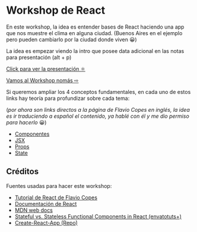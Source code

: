 # Workshop de React

En este workshop, la idea es entender bases de React haciendo una app que nos muestre el clima en alguna ciudad. \(Buenos Aires en el ejemplo pero pueden cambiarlo por la ciudad donde viven 😀\)

La idea es empezar viendo la intro que posee data adicional en las notas para presentación \(alt + p\)

[Click para ver la presentación ⚛️](https://mini-introreact.netlify.com/)

[Vamos al Workshop nomás ⇨](workshop/intro.md)

Si queremos ampliar los 4 conceptos fundamentales, en cada uno de estos links hay teoría para profundizar sobre cada tema:

\(_por ahora son links directos a la página de Flavio Copes en inglés, la idea es ir traduciendo a español el contenido, ya hablé con él y me dio permiso para hacerlo_ 😀\)

* [Componentes](https://flaviocopes.com/react-components/)
* [JSX](https://flaviocopes.com/jsx/)
* [Props](https://flaviocopes.com/react-props/)
* [State](https://flaviocopes.com/react-state/)

## Créditos

Fuentes usadas para hacer este workshop:

* [Tutorial de React de Flavio Copes](https://flaviocopes.com/react/)
* [Documentación de React](https://reactjs.org/docs/getting-started.html)
* [MDN web docs](https://developer.mozilla.org/es/docs/Web)
* [Stateful vs. Stateless Functional Components in React \(envatotuts+\)](https://code.tutsplus.com/tutorials/stateful-vs-stateless-functional-components-in-react--cms-29541)
* [Create-React-App \(Repo\)](https://github.com/facebook/create-react-app)

